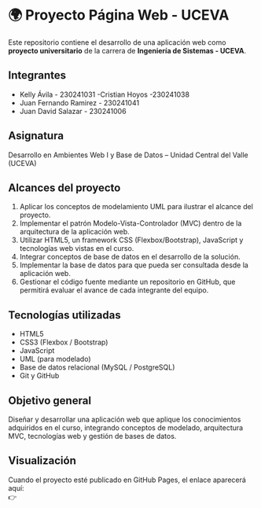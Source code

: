 # 🌍 Proyecto Página Web - UCEVA

Este repositorio contiene el desarrollo de una aplicación web como **proyecto universitario** de la carrera de **Ingeniería de Sistemas - UCEVA**.

## Integrantes
- Kelly Ávila  - 230241031
-Cristian Hoyos -230241038
- Juan Fernando Ramirez - 230241041
- Juan David Salazar - 230241006

## Asignatura
Desarrollo en Ambientes Web I y Base de Datos – Unidad Central del Valle (UCEVA)

## Alcances del proyecto
1. Aplicar los conceptos de modelamiento UML para ilustrar el alcance del proyecto.  
2. Implementar el patrón Modelo-Vista-Controlador (MVC) dentro de la arquitectura de la aplicación web.  
3. Utilizar HTML5, un framework CSS (Flexbox/Bootstrap), JavaScript y tecnologías web vistas en el curso.  
4. Integrar conceptos de base de datos en el desarrollo de la solución.  
5. Implementar la base de datos para que pueda ser consultada desde la aplicación web.  
6. Gestionar el código fuente mediante un repositorio en GitHub, que permitirá evaluar el avance de cada integrante del equipo.  

## Tecnologías utilizadas
- HTML5  
- CSS3 (Flexbox / Bootstrap)  
- JavaScript  
- UML (para modelado)  
- Base de datos relacional (MySQL / PostgreSQL)  
- Git y GitHub  

## Objetivo general
Diseñar y desarrollar una aplicación web que aplique los conocimientos adquiridos en el curso, integrando conceptos de modelado, arquitectura MVC, tecnologías web y gestión de bases de datos.  

## Visualización
Cuando el proyecto esté publicado en GitHub Pages, el enlace aparecerá aquí:  
👉 
